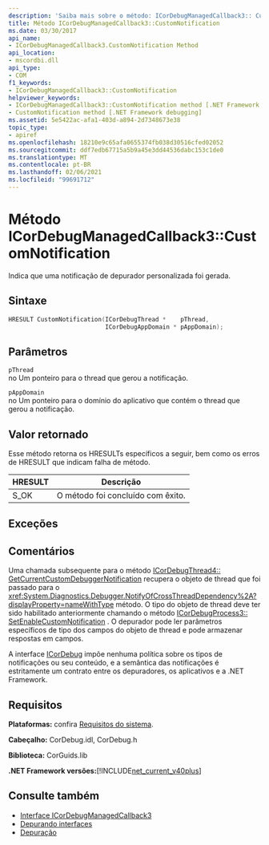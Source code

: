 ```yaml
---
description: 'Saiba mais sobre o método: ICorDebugManagedCallback3:: CustomNotification'
title: Método ICorDebugManagedCallback3::CustomNotification
ms.date: 03/30/2017
api_name:
- ICorDebugManagedCallback3.CustomNotification Method
api_location:
- mscordbi.dll
api_type:
- COM
f1_keywords:
- ICorDebugManagedCallback3::CustomNotification
helpviewer_keywords:
- ICorDebugManagedCallback3::CustomNotification method [.NET Framework debugging]
- CustomNotification method [.NET Framework debugging]
ms.assetid: 5e5422ac-afa1-403d-a894-2d7348673e38
topic_type:
- apiref
ms.openlocfilehash: 18210e9c65afa0655374fb038d30516cfed02052
ms.sourcegitcommit: ddf7edb67715a5b9a45e3dd44536dabc153c1de0
ms.translationtype: MT
ms.contentlocale: pt-BR
ms.lasthandoff: 02/06/2021
ms.locfileid: "99691712"
---
```

# <a name="icordebugmanagedcallback3customnotification-method"></a>Método ICorDebugManagedCallback3::CustomNotification

Indica que uma notificação de depurador personalizada foi gerada.  
  
## <a name="syntax"></a>Sintaxe  
  
```cpp  
HRESULT CustomNotification(ICorDebugThread *    pThread,  
                           ICorDebugAppDomain * pAppDomain);  
```  
  
## <a name="parameters"></a>Parâmetros  

 `pThread`  
 no Um ponteiro para o thread que gerou a notificação.  
  
 `pAppDomain`  
 no Um ponteiro para o domínio do aplicativo que contém o thread que gerou a notificação.  
  
## <a name="return-value"></a>Valor retornado  

 Esse método retorna os HRESULTs específicos a seguir, bem como os erros de HRESULT que indicam falha de método.  
  
|HRESULT|Descrição|  
|-------------|-----------------|  
|S_OK|O método foi concluído com êxito.|  
  
## <a name="exceptions"></a>Exceções  
  
## <a name="remarks"></a>Comentários  

 Uma chamada subsequente para o método [ICorDebugThread4:: GetCurrentCustomDebuggerNotification](icordebugthread4-getcurrentcustomdebuggernotification-method.md) recupera o objeto de thread que foi passado para o <xref:System.Diagnostics.Debugger.NotifyOfCrossThreadDependency%2A?displayProperty=nameWithType> método. O tipo do objeto de thread deve ter sido habilitado anteriormente chamando o método [ICorDebugProcess3:: SetEnableCustomNotification](icordebugprocess3-setenablecustomnotification-method.md) . O depurador pode ler parâmetros específicos de tipo dos campos do objeto de thread e pode armazenar respostas em campos.  
  
 A interface [ICorDebug](icordebug-interface.md) impõe nenhuma política sobre os tipos de notificações ou seu conteúdo, e a semântica das notificações é estritamente um contrato entre os depuradores, os aplicativos e a .NET Framework.  
  
## <a name="requirements"></a>Requisitos  

 **Plataformas:** confira [Requisitos do sistema](../../get-started/system-requirements.md).  
  
 **Cabeçalho:** CorDebug.idl, CorDebug.h  
  
 **Biblioteca:** CorGuids.lib  
  
 **.NET Framework versões:**[!INCLUDE[net_current_v40plus](../../../../includes/net-current-v40plus-md.md)]  
  
## <a name="see-also"></a>Consulte também

- [Interface ICorDebugManagedCallback3](icordebugmanagedcallback3-interface.md)
- [Depurando interfaces](debugging-interfaces.md)
- [Depuração](index.md)
